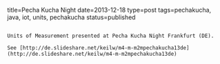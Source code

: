 title=Pecha Kucha Night
date=2013-12-18
type=post
tags=pechakucha, java, iot, units, pechakucha
status=published
~~~~~~

Units of Measurement presented at Pecha Kucha Night Frankfurt (DE).

See [http://de.slideshare.net/keilw/m4-m-m2mpechakucha13de](http://de.slideshare.net/keilw/m4-m-m2mpechakucha13de)